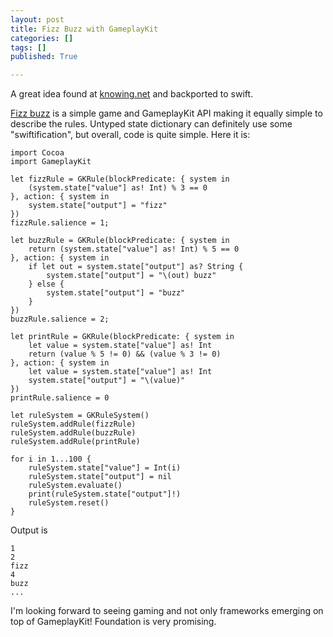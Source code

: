 ```yaml
---
layout: post
title: Fizz Buzz with GameplayKit
categories: []
tags: []
published: True

---
```


A great idea found at [knowing.net](http://www.knowing.net/index.php/2015/08/04/fizzbuzz-with-ios-9-gameplaykit-expert-system-in-c-with-xam-ios) and backported to swift.

[Fizz buzz](https://en.wikipedia.org/wiki/Fizz_buzz) is a simple game and GameplayKit API making it equally simple to describe the rules. Untyped state dictionary can definitely use some "swiftification", but overall, code is quite simple. Here it is:

```
import Cocoa
import GameplayKit

let fizzRule = GKRule(blockPredicate: { system in
    (system.state["value"] as! Int) % 3 == 0
}, action: { system in
    system.state["output"] = "fizz"
})
fizzRule.salience = 1;

let buzzRule = GKRule(blockPredicate: { system in
    return (system.state["value"] as! Int) % 5 == 0
}, action: { system in
    if let out = system.state["output"] as? String {
        system.state["output"] = "\(out) buzz"
    } else {
        system.state["output"] = "buzz"
    }
})
buzzRule.salience = 2;

let printRule = GKRule(blockPredicate: { system in
    let value = system.state["value"] as! Int
    return (value % 5 != 0) && (value % 3 != 0)
}, action: { system in
    let value = system.state["value"] as! Int
    system.state["output"] = "\(value)"
})
printRule.salience = 0

let ruleSystem = GKRuleSystem()
ruleSystem.addRule(fizzRule)
ruleSystem.addRule(buzzRule)
ruleSystem.addRule(printRule)

for i in 1...100 {
    ruleSystem.state["value"] = Int(i)
    ruleSystem.state["output"] = nil
    ruleSystem.evaluate()
    print(ruleSystem.state["output"]!)
    ruleSystem.reset()
}
```

Output is

```
1
2
fizz 
4
buzz
...
```

I'm looking forward to seeing gaming and not only frameworks emerging on top of GameplayKit! Foundation is very promising.